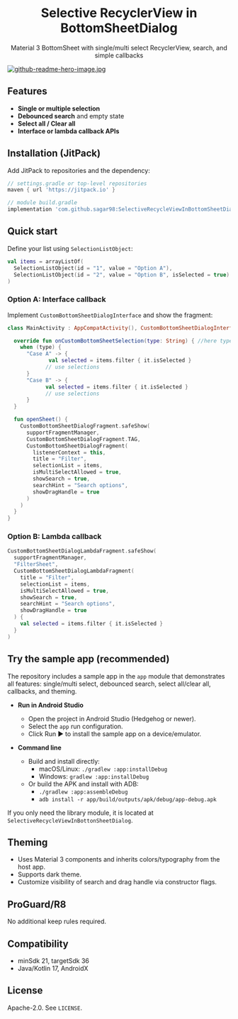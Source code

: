 <h1 align="center">Selective RecyclerView in BottomSheetDialog</h1>
<p align="center">Material 3 BottomSheet with single/multi select RecyclerView, search, and simple callbacks</p>

[![github-readme-hero-image.jpg](https://i.postimg.cc/rmgk9WZm/github-readme-hero-image.jpg)](https://postimg.cc/2bqMkqDR)

## Features

- **Single or multiple selection**
- **Debounced search** and empty state
- **Select all / Clear all**
- **Interface or lambda callback APIs**

## Installation (JitPack)

Add JitPack to repositories and the dependency:

```gradle
// settings.gradle or top-level repositories
maven { url 'https://jitpack.io' }

// module build.gradle
implementation 'com.github.sagar98:SelectiveRecycleViewInBottomSheetDialog:<latest-tag>'
```

## Quick start

Define your list using `SelectionListObject`:

```kotlin
val items = arrayListOf(
  SelectionListObject(id = "1", value = "Option A"),
  SelectionListObject(id = "2", value = "Option B", isSelected = true)
)
```

### Option A: Interface callback

Implement `CustomBottomSheetDialogInterface` and show the fragment:

```kotlin
class MainActivity : AppCompatActivity(), CustomBottomSheetDialogInterface {

  override fun onCustomBottomSheetSelection(type: String) { //here type is the "title" string provided as constructor parameter
    when (type) { 
      "Case A" -> {
             val selected = items.filter { it.isSelected }
            // use selections
      }
      "Case B" -> {
            val selected = items.filter { it.isSelected }
            // use selections
      }
  }

  fun openSheet() {
    CustomBottomSheetDialogFragment.safeShow(
      supportFragmentManager,
      CustomBottomSheetDialogFragment.TAG,
      CustomBottomSheetDialogFragment(
        listenerContext = this,
        title = "Filter",
        selectionList = items,
        isMultiSelectAllowed = true,
        showSearch = true,
        searchHint = "Search options",
        showDragHandle = true
      )
    )
  }
}
```

### Option B: Lambda callback

```kotlin
CustomBottomSheetDialogLambdaFragment.safeShow(
  supportFragmentManager,
  "FilterSheet",
  CustomBottomSheetDialogLambdaFragment(
    title = "Filter",
    selectionList = items,
    isMultiSelectAllowed = true,
    showSearch = true,
    searchHint = "Search options",
    showDragHandle = true
  ) {
    val selected = items.filter { it.isSelected }
  }
)
```
## Try the sample app (recommended)

The repository includes a sample app in the `app` module that demonstrates all features: single/multi select, debounced search, select all/clear all, callbacks, and theming.

- **Run in Android Studio**
  - Open the project in Android Studio (Hedgehog or newer).
  - Select the `app` run configuration.
  - Click Run ▶ to install the sample app on a device/emulator.

- **Command line**
  - Build and install directly:
    - macOS/Linux: `./gradlew :app:installDebug`
    - Windows: `gradlew :app:installDebug`
  - Or build the APK and install with ADB:
    - `./gradlew :app:assembleDebug`
    - `adb install -r app/build/outputs/apk/debug/app-debug.apk`

If you only need the library module, it is located at `SelectiveRecycleViewInBottonSheetDialog`.


## Theming

- Uses Material 3 components and inherits colors/typography from the host app.
- Supports dark theme.
- Customize visibility of search and drag handle via constructor flags.

## ProGuard/R8

No additional keep rules required.

## Compatibility

- minSdk 21, targetSdk 36
- Java/Kotlin 17, AndroidX

## License

Apache-2.0. See `LICENSE`.
